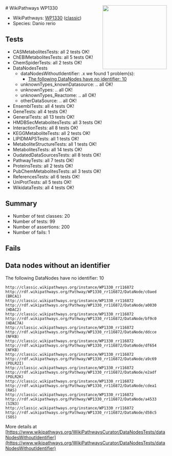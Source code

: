 <img style="float: right; width: 200px" src="https://upload.wikimedia.org/wikipedia/commons/thumb/8/83/Wplogo_with_text_500.png/640px-Wplogo_with_text_500.png" />
# WikiPathways WP1330

* WikiPathways: [WP1330](https://wikipathways.org/pathways/WP1330) ([classic](https://classic.wikipathways.org/instance/WP1330))
* Species: Danio rerio
## Tests
* CASMetabolitesTests: all 2 tests OK!
* ChEBIMetabolitesTests: all 5 tests OK!
* ChemSpiderTests: all 2 tests OK!
* DataNodesTests
    * dataNodesWithoutIdentifier: .x we found 1 problem(s):
        * [The following DataNodes have no identifier: 10](#8792c490)
    * unknownTypes_knownDatasource: .. all OK!
    * unknownTypes: .. all OK!
    * unknownTypes_Reactome: .. all OK!
    * otherDataSource: .. all OK!
* EnsemblTests: all 4 tests OK!
* GeneTests: all 4 tests OK!
* GeneralTests: all 13 tests OK!
* HMDBSecMetabolitesTests: all 3 tests OK!
* InteractionTests: all 8 tests OK!
* KEGGMetaboliteTests: all 2 tests OK!
* LIPIDMAPSTests: all 1 tests OK!
* MetaboliteStructureTests: all 1 tests OK!
* MetabolitesTests: all 14 tests OK!
* OudatedDataSourcesTests: all 8 tests OK!
* PathwayTests: all 7 tests OK!
* ProteinsTests: all 2 tests OK!
* PubChemMetabolitesTests: all 3 tests OK!
* ReferencesTests: all 6 tests OK!
* UniProtTests: all 5 tests OK!
* WikidataTests: all 4 tests OK!


## Summary

* Number of test classes: 20
* Number of tests: 99
* Number of assertions: 200
* Number of fails: 1

## Fails

<a name="8792c490" />

## Data nodes without an identifier

The following DataNodes have no identifier: 10
```
http://classic.wikipathways.org/instance/WP1330_rr116872 http://rdf.wikipathways.org/Pathway/WP1330_rr116872/DataNode/c0aed (BRCA1)
http://classic.wikipathways.org/instance/WP1330_rr116872 http://rdf.wikipathways.org/Pathway/WP1330_rr116872/DataNode/a0030 (HDAC2)
http://classic.wikipathways.org/instance/WP1330_rr116872 http://rdf.wikipathways.org/Pathway/WP1330_rr116872/DataNode/bf9c0 (HDAC7A)
http://classic.wikipathways.org/instance/WP1330_rr116872 http://rdf.wikipathways.org/Pathway/WP1330_rr116872/DataNode/ddcce (NFKB)
http://classic.wikipathways.org/instance/WP1330_rr116872 http://rdf.wikipathways.org/Pathway/WP1330_rr116872/DataNode/df654 (NFKB)
http://classic.wikipathways.org/instance/WP1330_rr116872 http://rdf.wikipathways.org/Pathway/WP1330_rr116872/DataNode/a9c69 (POLR2I)
http://classic.wikipathways.org/instance/WP1330_rr116872 http://rdf.wikipathways.org/Pathway/WP1330_rr116872/DataNode/e2adf (POLR2K)
http://classic.wikipathways.org/instance/WP1330_rr116872 http://rdf.wikipathways.org/Pathway/WP1330_rr116872/DataNode/cdea1 (RAS)
http://classic.wikipathways.org/instance/WP1330_rr116872 http://rdf.wikipathways.org/Pathway/WP1330_rr116872/DataNode/a4533 (SIN3)
http://classic.wikipathways.org/instance/WP1330_rr116872 http://rdf.wikipathways.org/Pathway/WP1330_rr116872/DataNode/d58c5 (SOS)
```

More details at [https://www.wikipathways.org/WikiPathwaysCurator/DataNodesTests/dataNodesWithoutIdentifier](https://www.wikipathways.org/WikiPathwaysCurator/DataNodesTests/dataNodesWithoutIdentifier)

